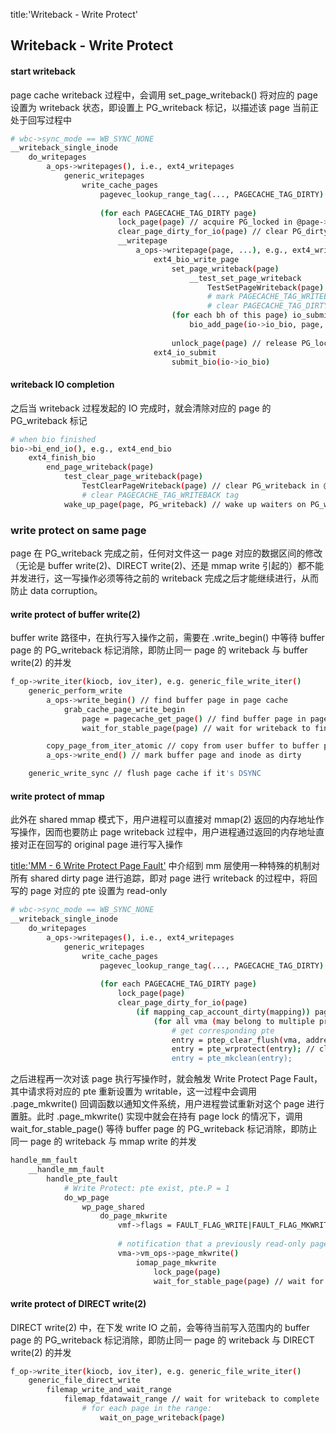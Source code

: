 title:'Writeback - Write Protect'
## Writeback - Write Protect

#### start writeback

page cache writeback 过程中，会调用 set_page_writeback() 将对应的 page 设置为 writeback 状态，即设置上 PG_writeback 标记，以描述该 page 当前正处于回写过程中

```sh
# wbc->sync_mode == WB_SYNC_NONE
__writeback_single_inode
    do_writepages
        a_ops->writepages(), i.e., ext4_writepages
            generic_writepages
                write_cache_pages
                    pagevec_lookup_range_tag(..., PAGECACHE_TAG_DIRTY) // find PAGECACHE_TAG_DIRTY pages
                    
                    (for each PAGECACHE_TAG_DIRTY page)
                        lock_page(page) // acquire PG_locked in @page->flags
                        clear_page_dirty_for_io(page) // clear PG_dirty in @page->flags
                        __writepage
                            a_ops->writepage(page, ...), e.g., ext4_writepage
                                ext4_bio_write_page
                                    set_page_writeback(page)
                                        __test_set_page_writeback
                                            TestSetPageWriteback(page) // set PG_writeback in @page->flags
                                            # mark PAGECACHE_TAG_WRITEBACK tag
                                            # clear PAGECACHE_TAG_DIRTY tag
                                    (for each bh of this page) io_submit_add_bh(..., page, bh)
                                        bio_add_page(io->io_bio, page, bh->b_size, bh_offset(bh))
                                        
                                    unlock_page(page) // release PG_locked in @page->flags
                                ext4_io_submit
                                    submit_bio(io->io_bio)
```


#### writeback IO completion

之后当 writeback 过程发起的 IO 完成时，就会清除对应的 page 的 PG_writeback 标记

```sh
# when bio finished
bio->bi_end_io(), e.g., ext4_end_bio
    ext4_finish_bio
        end_page_writeback(page)
            test_clear_page_writeback(page)
                TestClearPageWriteback(page) // clear PG_writeback in @page->flags
                # clear PAGECACHE_TAG_WRITEBACK tag
            wake_up_page(page, PG_writeback) // wake up waiters on PG_writeback
```

### write protect on same page

page 在 PG_writeback 完成之前，任何对文件这一 page 对应的数据区间的修改（无论是 buffer write(2)、DIRECT write(2)、还是 mmap write 引起的）都不能并发进行，这一写操作必须等待之前的 writeback 完成之后才能继续进行，从而防止 data corruption。

#### write protect of buffer write(2)

buffer write 路径中，在执行写入操作之前，需要在 .write_begin() 中等待 buffer page 的 PG_writeback 标记消除，即防止同一 page 的 writeback 与 buffer write(2) 的并发

```sh
f_op->write_iter(kiocb, iov_iter), e.g. generic_file_write_iter()
    generic_perform_write
        a_ops->write_begin() // find buffer page in page cache
            grab_cache_page_write_begin
                page = pagecache_get_page() // find buffer page in page cache,
                wait_for_stable_page(page) // wait for writeback to finish, if necessary

        copy_page_from_iter_atomic // copy from user buffer to buffer page
        a_ops->write_end() // mark buffer page and inode as dirty

    generic_write_sync // flush page cache if it's DSYNC
```

#### write protect of mmap

此外在 shared mmap 模式下，用户进程可以直接对 mmap(2) 返回的内存地址作写操作，因而也要防止 page writeback 过程中，用户进程通过返回的内存地址直接对正在回写的 original page 进行写入操作

[title:'MM - 6 Write Protect Page Fault'](mweblib://16212343733707) 中介绍到 mm 层使用一种特殊的机制对所有 shared dirty page 进行追踪，即对 page 进行 writeback 的过程中，将回写的 page 对应的 pte 设置为 read-only

```sh
# wbc->sync_mode == WB_SYNC_NONE
__writeback_single_inode
    do_writepages
        a_ops->writepages(), i.e., ext4_writepages
            generic_writepages
                write_cache_pages
                    pagevec_lookup_range_tag(..., PAGECACHE_TAG_DIRTY) // find PAGECACHE_TAG_DIRTY pages
                    
                    (for each PAGECACHE_TAG_DIRTY page)
                        lock_page(page)
                        clear_page_dirty_for_io(page)
                            (if mapping_cap_account_dirty(mapping)) page_mkclean(page)
                                (for all vma (may belong to multiple processes)) page_mkclean_one(page, vma, ...)
                                    # get corresponding pte
                                    entry = ptep_clear_flush(vma, address, pte);
                                    entry = pte_wrprotect(entry); // clean pte's writable
                                    entry = pte_mkclean(entry);
```

之后进程再一次对该 page 执行写操作时，就会触发 Write Protect Page Fault，其中请求将对应的 pte 重新设置为 writable，这一过程中会调用 .page_mkwrite() 回调函数以通知文件系统，用户进程尝试重新对这个 page 进行置脏。此时 .page_mkwrite() 实现中就会在持有 page lock 的情况下，调用 wait_for_stable_page() 等待 buffer page 的 PG_writeback 标记消除，即防止同一 page 的 writeback 与 mmap write 的并发

```sh
handle_mm_fault
    __handle_mm_fault
        handle_pte_fault
            # Write Protect: pte exist, pte.P = 1
            do_wp_page
                wp_page_shared
                    do_page_mkwrite
                        vmf->flags = FAULT_FLAG_WRITE|FAULT_FLAG_MKWRITE
                        
                        # notification that a previously read-only page is about to become writable
                        vma->vm_ops->page_mkwrite()
                            iomap_page_mkwrite 
                                lock_page(page)
                                wait_for_stable_page(page) // wait for writeback to finish, if necessary
```


#### write protect of DIRECT write(2)

DIRECT write(2) 中，在下发 write IO 之前，会等待当前写入范围内的 buffer page 的 PG_writeback 标记消除，即防止同一 page 的 writeback 与 DIRECT write(2) 的并发

```sh
f_op->write_iter(kiocb, iov_iter), e.g. generic_file_write_iter()
    generic_file_direct_write
        filemap_write_and_wait_range
            filemap_fdatawait_range // wait for writeback to complete
                # for each page in the range:
                    wait_on_page_writeback(page)
```
